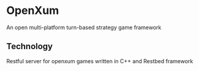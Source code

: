 OpenXum
=============

An open multi-platform turn-based strategy game framework

Technology
------------

Restful server for openxum games written in C++ and Restbed framework
